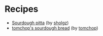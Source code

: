 # Recipes

* [Sourdough pitta](sourdough-pitta/sourdough_pitta.md) (by [sholgz](https://github.com/sholgz))
* [tomchop's sourdough bread](tomchops-attempt-at-sourdough/recipe.md) (by [tomchop](https://github.com/tomchop))
